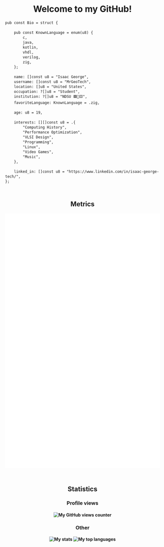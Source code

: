 <h1 align="center">Welcome to my GitHub!</h1>

```zig
pub const Bio = struct {
    
    pub const KnownLanguage = enum(u8) {
        c,
        java,
        kotlin,
        vhdl,
        verilog,
        zig,
    };

    name: []const u8 = "Isaac George",
    username: []const u8 = "MrGeoTech",
    location: []u8 = "United States",
    occupation: ?[]u8 = "Student",
    institution: ?[]u8 = "NDSU 🟩🦬🟨",
    favoriteLanguage: KnownLanguage = .zig,
    
    age: u8 = 19,

    interests: [][]const u8 = .{
        "Computing History",
        "Performance Optimization",
        "VLSI Design",
        "Programming",
        "Linux",
        "Video Games",
        "Music",
    },

    linked_in: []const u8 = "https://www.linkedin.com/in/isaac-george-tech/",
};
```

<h2 align="center"><br/>Metrics</h3>

<img src="./metrics.terminal.svg" alt="MrGeoTech's Statistics">

<h2 align="center"><br/>Statistics</h3>

<h3 align="center">Profile views</h3>
<h4 align="center">
<img src="https://profile-counter.glitch.me/{MrGeoTech}/count.svg" alt="My GitHub views counter" />
</h4>

<h3 align="center">Other</h3>
<h4 align="center">
<img src="https://github-readme-stats.vercel.app/api?username=MrGeoTech&show_icons=true&theme=tokyonight" alt="My stats">
<img src="https://github-readme-stats.vercel.app/api/top-langs/?username=MrGeoTech&langs_count=10&theme=tokyonight&layout=compact" alt="My top languages">
</h4>
<!--
**MrGeoTech/MrGeoTech** is a ✨ _special_ ✨ repository because its `README.md` (this file) appears on your GitHub profile.

Here are some ideas to get you started:

- 🔭 I’m currently working on ...
- 🌱 I’m currently learning ...
- 👯 I’m looking to collaborate on ...
- 🤔 I’m looking for help with ...
- 💬 Ask me about ...
- 📫 How to reach me: ...
- 😄 Pronouns: ...
- ⚡ Fun fact: ...
-->
